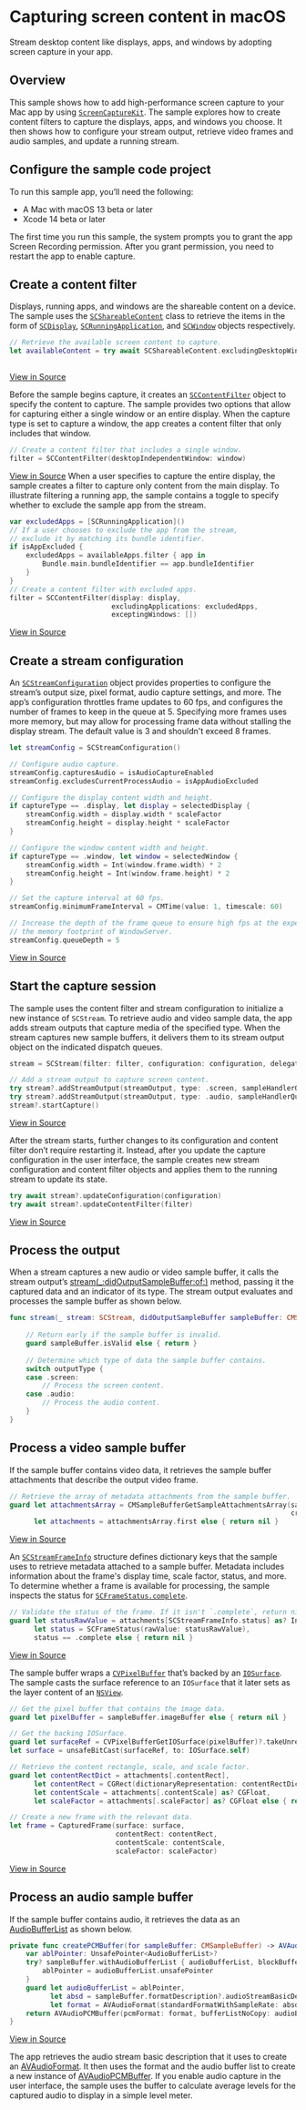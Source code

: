 # Capturing screen content in macOS
Stream desktop content like displays, apps, and windows by adopting screen capture in your app.

## Overview
This sample shows how to add high-performance screen capture to your Mac app by using [`ScreenCaptureKit`][1]. The sample explores how to create content filters to capture the displays, apps, and windows you choose. It then shows how to configure your stream output, retrieve video frames and audio samples, and update a running stream.
  

## Configure the sample code project
To run this sample app, you’ll need the following:

- A Mac with macOS 13 beta or later
- Xcode 14 beta or later

The first time you run this sample, the system prompts you to grant the app Screen Recording permission. After you grant permission, you need to restart the app to enable capture. 

## Create a content filter
Displays, running apps, and windows are the shareable content on a device. The sample uses the [`SCShareableContent`][2] class to retrieve the items in the form of [`SCDisplay`][3], [`SCRunningApplication`][4], and [`SCWindow`][5] objects respectively.

``` swift
// Retrieve the available screen content to capture.
let availableContent = try await SCShareableContent.excludingDesktopWindows(false,
                                                                            onScreenWindowsOnly: true)
```
[View in Source][6]

Before the sample begins capture, it creates an [`SCContentFilter`][7] object to specify the content to capture. The sample provides two options that allow for capturing either a single window or an entire display. When the capture type is set to capture a window, the app creates a content filter that only includes that window. 

``` swift
// Create a content filter that includes a single window.
filter = SCContentFilter(desktopIndependentWindow: window)
```
[View in Source][8]
When a user specifies to capture the entire display, the sample creates a filter to capture only content from the main display. To illustrate filtering a running app, the sample contains a toggle to specify whether to exclude the sample app from the stream.

``` swift
var excludedApps = [SCRunningApplication]()
// If a user chooses to exclude the app from the stream,
// exclude it by matching its bundle identifier.
if isAppExcluded {
    excludedApps = availableApps.filter { app in
        Bundle.main.bundleIdentifier == app.bundleIdentifier
    }
}
// Create a content filter with excluded apps.
filter = SCContentFilter(display: display,
                         excludingApplications: excludedApps,
                         exceptingWindows: [])
```
[View in Source][9]

## Create a stream configuration
An [`SCStreamConfiguration`][10] object provides properties to configure the stream’s output size, pixel format, audio capture settings, and more. The app’s configuration throttles frame updates to 60 fps, and configures the number of frames to keep in the queue at 5. Specifying more frames uses more memory, but may allow for processing frame data without stalling the display stream. The default value is 3 and shouldn't exceed 8 frames.

``` swift
let streamConfig = SCStreamConfiguration()

// Configure audio capture.
streamConfig.capturesAudio = isAudioCaptureEnabled
streamConfig.excludesCurrentProcessAudio = isAppAudioExcluded

// Configure the display content width and height.
if captureType == .display, let display = selectedDisplay {
    streamConfig.width = display.width * scaleFactor
    streamConfig.height = display.height * scaleFactor
}

// Configure the window content width and height.
if captureType == .window, let window = selectedWindow {
    streamConfig.width = Int(window.frame.width) * 2
    streamConfig.height = Int(window.frame.height) * 2
}

// Set the capture interval at 60 fps.
streamConfig.minimumFrameInterval = CMTime(value: 1, timescale: 60)

// Increase the depth of the frame queue to ensure high fps at the expense of increasing
// the memory footprint of WindowServer.
streamConfig.queueDepth = 5
```
[View in Source][11] 

## Start the capture session
The sample uses the content filter and stream configuration to initialize a new instance of `SCStream`. To retrieve audio and video sample data, the app adds stream outputs that capture media of the specified type. When the stream captures new sample buffers, it delivers them to its stream output object on the indicated dispatch queues.

``` swift
stream = SCStream(filter: filter, configuration: configuration, delegate: streamOutput)

// Add a stream output to capture screen content.
try stream?.addStreamOutput(streamOutput, type: .screen, sampleHandlerQueue: videoSampleBufferQueue)
try stream?.addStreamOutput(streamOutput, type: .audio, sampleHandlerQueue: audioSampleBufferQueue)
stream?.startCapture()
```
[View in Source][12]

After the stream starts, further changes to its configuration and content filter don’t require restarting it. Instead, after you update the capture configuration in the user interface, the sample creates new stream configuration and content filter objects and applies them to the running stream to update its state.
``` swift
try await stream?.updateConfiguration(configuration)
try await stream?.updateContentFilter(filter)
```
[View in Source][13]

## Process the output
When a stream captures a new audio or video sample buffer, it calls the stream output’s [stream(\_:didOutputSampleBuffer:of:)][14] method, passing it the captured data and an indicator of its type. The stream output evaluates and processes the sample buffer as shown below.
``` swift
func stream(_ stream: SCStream, didOutputSampleBuffer sampleBuffer: CMSampleBuffer, of outputType: SCStreamOutputType) {
    
    // Return early if the sample buffer is invalid.
    guard sampleBuffer.isValid else { return }
    
    // Determine which type of data the sample buffer contains.
    switch outputType {
    case .screen:
		// Process the screen content.
    case .audio:
		// Process the audio content.
    }
}
```

## Process a video sample buffer
If the sample buffer contains video data, it retrieves the sample buffer attachments that describe the output video frame.  

``` swift
// Retrieve the array of metadata attachments from the sample buffer.
guard let attachmentsArray = CMSampleBufferGetSampleAttachmentsArray(sampleBuffer,
                                                                     createIfNecessary: false) as? [[SCStreamFrameInfo: Any]],
      let attachments = attachmentsArray.first else { return nil }
```
[View in Source][15]

An [`SCStreamFrameInfo`][16] structure defines dictionary keys that the sample uses to retrieve metadata attached to a sample buffer. Metadata includes information about the frame's display time, scale factor, status, and more. To determine whether a frame is available for processing, the sample inspects the status for [`SCFrameStatus.complete`][17].

``` swift
// Validate the status of the frame. If it isn't `.complete`, return nil.
guard let statusRawValue = attachments[SCStreamFrameInfo.status] as? Int,
      let status = SCFrameStatus(rawValue: statusRawValue),
      status == .complete else { return nil }
```
[View in Source][18]

The sample buffer wraps a [`CVPixelBuffer`][19] that’s backed by an [`IOSurface`][20]. The sample casts the surface reference to an `IOSurface` that it later sets as the layer content of an [`NSView`][21].

``` swift
// Get the pixel buffer that contains the image data.
guard let pixelBuffer = sampleBuffer.imageBuffer else { return nil }

// Get the backing IOSurface.
guard let surfaceRef = CVPixelBufferGetIOSurface(pixelBuffer)?.takeUnretainedValue() else { return nil }
let surface = unsafeBitCast(surfaceRef, to: IOSurface.self)

// Retrieve the content rectangle, scale, and scale factor.
guard let contentRectDict = attachments[.contentRect],
      let contentRect = CGRect(dictionaryRepresentation: contentRectDict as! CFDictionary),
      let contentScale = attachments[.contentScale] as? CGFloat,
      let scaleFactor = attachments[.scaleFactor] as? CGFloat else { return nil }

// Create a new frame with the relevant data.
let frame = CapturedFrame(surface: surface,
                          contentRect: contentRect,
                          contentScale: contentScale,
                          scaleFactor: scaleFactor)
```
[View in Source][22]

## Process an audio sample buffer
If the sample buffer contains audio, it retrieves the data as an [AudioBufferList][23] as shown below.  

``` swift
private func createPCMBuffer(for sampleBuffer: CMSampleBuffer) -> AVAudioPCMBuffer? {
    var ablPointer: UnsafePointer<AudioBufferList>?
    try? sampleBuffer.withAudioBufferList { audioBufferList, blockBuffer in
        ablPointer = audioBufferList.unsafePointer
    }
    guard let audioBufferList = ablPointer,
          let absd = sampleBuffer.formatDescription?.audioStreamBasicDescription,
          let format = AVAudioFormat(standardFormatWithSampleRate: absd.mSampleRate, channels: absd.mChannelsPerFrame) else { return nil }
    return AVAudioPCMBuffer(pcmFormat: format, bufferListNoCopy: audioBufferList)
}
```
[View in Source][24]

The app retrieves the audio stream basic description that it uses to create an [AVAudioFormat][25]. It then uses the format and the audio buffer list to create a new instance of [AVAudioPCMBuffer][26]. If you enable audio capture in the user interface, the sample uses the buffer to calculate average levels for the captured audio to display in a simple level meter.

[1]:	https://developer.apple.com/documentation/screencapturekit
[2]:	https://developer.apple.com/documentation/screencapturekit/scshareablecontent
[3]:	https://developer.apple.com/documentation/screencapturekit/scdisplay
[4]:	https://developer.apple.com/documentation/screencapturekit/scrunningapplication
[5]:	https://developer.apple.com/documentation/screencapturekit/scwindow
[6]:	x-source-tag://GetAvailableContent
[7]:	https://developer.apple.com/documentation/screencapturekit/sccontentfilter
[8]:	x-source-tag://UpdateFilter
[9]:	x-source-tag://UpdateFilter
[10]:	https://developer.apple.com/documentation/screencapturekit/scstreamconfiguration
[11]:	x-source-tag://CreateStreamConfiguration
[12]:	x-source-tag://StartCapture
[13]:	x-source-tag://UpdateStreamConfiguration
[14]:	https://developer.apple.com/documentation/screencapturekit/scstreamoutput/3928182-stream
[15]:	x-source-tag://DidOutputSampleBuffer
[16]:	https://developer.apple.com/documentation/screencapturekit/scstreamframeinfo
[17]:	https://developer.apple.com/documentation/screencapturekit/scframestatus/complete
[18]:	x-source-tag://DidOutputSampleBuffer
[19]:	https://developer.apple.com/documentation/corevideo/cvpixelbuffer-q2e
[20]:	https://developer.apple.com/documentation/iosurface
[21]:	https://developer.apple.com/documentation/appkit/nsview
[22]:	x-source-tag://DidOutputSampleBuffer
[23]:	https://developer.apple.com/documentation/coreaudiotypes/audiobufferlist
[24]:	x-source-tag://ProcessAudioSampleBuffer
[25]:	https://developer.apple.com/documentation/avfaudio/avaudioformat
[26]:	https://developer.apple.com/documentation/avfaudio/avaudiopcmbuffer